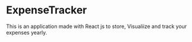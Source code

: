 # ExpenseTracker

This is an application made with React js to store, Visualiize and track your expenses yearly.
